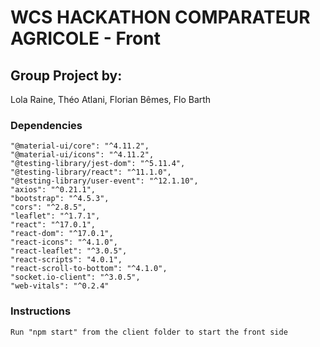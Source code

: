 # WCS HACKATHON COMPARATEUR AGRICOLE - Front

## Group Project by:
Lola Raine, Théo Atlani, Florian Bêmes, Flo Barth

### Dependencies
    "@material-ui/core": "^4.11.2",
    "@material-ui/icons": "^4.11.2",
    "@testing-library/jest-dom": "^5.11.4",
    "@testing-library/react": "^11.1.0",
    "@testing-library/user-event": "^12.1.10",
    "axios": "^0.21.1",
    "bootstrap": "^4.5.3",
    "cors": "^2.8.5",
    "leaflet": "^1.7.1",
    "react": "^17.0.1",
    "react-dom": "^17.0.1",
    "react-icons": "^4.1.0",
    "react-leaflet": "^3.0.5",
    "react-scripts": "4.0.1",
    "react-scroll-to-bottom": "^4.1.0",
    "socket.io-client": "^3.0.5",
    "web-vitals": "^0.2.4"

### Instructions
    Run "npm start" from the client folder to start the front side